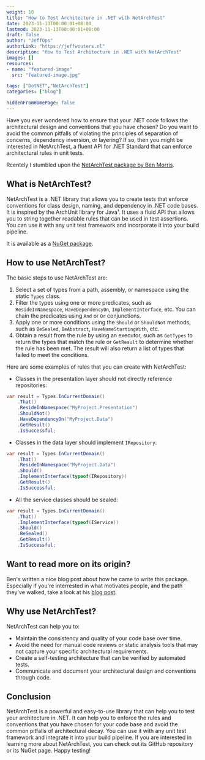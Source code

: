 ```yaml
---
weight: 10
title: "How to Test Architecture in .NET with NetArchTest"
date: 2023-11-13T00:00:01+08:00
lastmod: 2023-11-13T00:00:01+08:00
draft: false
author: "JeffOps"
authorLink: "https://jeffwouters.nl"
description: "How to Test Architecture in .NET with NetArchTest"
images: []
resources:
- name: "featured-image"
  src: "featured-image.jpg"

tags: ["DotNET","NetArchTest"]
categories: ["blog"]

hiddenFromHomePage: false
---
```


Have you ever wondered how to ensure that your .NET code follows the architectural design and conventions that you have chosen? Do you want to avoid the common pitfalls of violating the principles of separation of concerns, dependency inversion, or layering? If so, then you might be interested in NetArchTest, a fluent API for .NET Standard that can enforce architectural rules in unit tests.

Rcentely I stumbled upon the [NetArchTest package by Ben Morris](https://github.com/BenMorris/NetArchTest).

## What is NetArchTest?

NetArchTest is a .NET library that allows you to create tests that enforce conventions for class design, naming, and dependency in .NET code bases. It is inspired by the ArchUnit library for Java¹. It uses a fluid API that allows you to string together readable rules that can be used in test assertions. You can use it with any unit test framework and incorporate it into your build pipeline.

It is available as a [NuGet package](https://www.nuget.org/packages/NetArchTest.Rules).

## How to use NetArchTest?

The basic steps to use NetArchTest are:

1. Select a set of types from a path, assembly, or namespace using the static `Types` class.
2. Filter the types using one or more predicates, such as `ResideInNamespace`, `HaveDependencyOn`, `ImplementInterface`, etc. You can chain the predicates using `And` or `Or` conjunctions.
3. Apply one or more conditions using the `Should` or `ShouldNot` methods, such as `BeSealed`, `BeAbstract`, `HaveNameStartingWith`, etc.
4. Obtain a result from the rule by using an executor, such as `GetTypes` to return the types that match the rule or `GetResult` to determine whether the rule has been met. The result will also return a list of types that failed to meet the conditions.

Here are some examples of rules that you can create with NetArchTest:

- Classes in the presentation layer should not directly reference repositories:

```csharp
var result = Types.InCurrentDomain()
    .That()
    .ResideInNamespace("MyProject.Presentation")
    .ShouldNot()
    .HaveDependencyOn("MyProject.Data")
    .GetResult()
    .IsSuccessful;
```

- Classes in the data layer should implement `IRepository`:

```csharp
var result = Types.InCurrentDomain()
    .That()
    .ResideInNamespace("MyProject.Data")
    .Should()
    .ImplementInterface(typeof(IRepository))
    .GetResult()
    .IsSuccessful;
```

- All the service classes should be sealed:

```csharp
var result = Types.InCurrentDomain()
    .That()
    .ImplementInterface(typeof(IService))
    .Should()
    .BeSealed()
    .GetResult()
    .IsSuccessful;
```

## Want to read more on its origin?
Ben's written a nice blog post about how he came to write this package. Especially if you're interrested in what motivates people, and the path they've walked, take a look at his [blog post](https://www.ben-morris.com/writing-archunit-style-tests-for-net-and-c-for-self-testing-architectures/).

## Why use NetArchTest?

NetArchTest can help you to:

- Maintain the consistency and quality of your code base over time.
- Avoid the need for manual code reviews or static analysis tools that may not capture your specific architectural requirements.
- Create a self-testing architecture that can be verified by automated tests.
- Communicate and document your architectural design and conventions through code.

## Conclusion

NetArchTest is a powerful and easy-to-use library that can help you to test your architecture in .NET. It can help you to enforce the rules and conventions that you have chosen for your code base and avoid the common pitfalls of architectural decay. You can use it with any unit test framework and integrate it into your build pipeline. If you are interested in learning more about NetArchTest, you can check out its GitHub repository or its NuGet page. Happy testing!